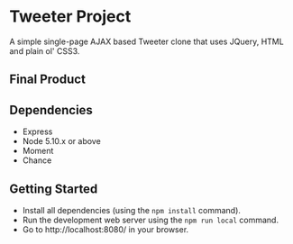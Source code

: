 # Tweeter Project

A simple single-page AJAX based Tweeter clone that uses JQuery, HTML and plain ol' CSS3.

## Final Product

## Dependencies

- Express
- Node 5.10.x or above
- Moment
- Chance

## Getting Started

- Install all dependencies (using the `npm install` command).
- Run the development web server using the `npm run local` command.
- Go to http://localhost:8080/ in your browser.

